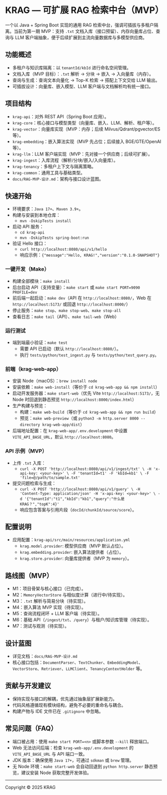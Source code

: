# KRAG — 可扩展 RAG 检索中台（MVP）

一个以 Java + Spring Boot 实现的通用 RAG 检索中台，强调可插拔与多租户隔离。当前为第一期 MVP：支持 `.txt` 文档入库（接口预留）、内存向量库占位、查询与 LLM 客户端抽象，便于后续扩展到主流向量数据库与多模型供应商。

## 功能概述
- 多租户与知识库隔离：以 `tenantId/kbId` 进行命名空间管理。
- 文档入库（MVP 目标）：`.txt` 解析 → 分块 → 嵌入 → 入向量库（内存）。
- 查询与生成：查询文本向量化 → Top-K 检索 → 搭配上下文交给 LLM 输出。
- 可插拔设计：向量库、嵌入模型、LLM 客户端与文档解析均有统一接口。

## 项目结构
- `krag-api`：对外 REST API（Spring Boot 应用）。
- `krag-core`：核心接口与模型类型（向量库、嵌入、LLM、解析、租户等）。
- `krag-vector`：向量库实现（MVP：内存；后续 Milvus/Qdrant/pgvector/ES 等）。
- `krag-embedding`：嵌入算法实现（MVP 先占位；后续接入 BGE/GTE/OpenAI 等）。
- `krag-llm`：LLM 客户端实现（MVP：先对接一个供应商；后续可扩展）。
- `krag-ingest`：入库流程（解析/分块/嵌入/入向量库）。
- `krag-tenancy`：多租户上下文与隔离策略。
- `krag-common`：通用工具与基础类型。
- `docs/RAG-MVP-设计.md`：架构与接口设计蓝图。

## 快速开始
- 环境要求：`Java 17+`、`Maven 3.9+`。
- 构建与安装到本地仓库：
  - `mvn -DskipTests install`
- 启动 API 服务：
  - `cd krag-api`
  - `mvn -DskipTests spring-boot:run`
- 验证 Hello 接口：
  - `curl http://localhost:8080/api/v1/hello`
  - 响应示例：`{"message":"Hello, KRAG!","version":"0.1.0-SNAPSHOT"}`

### 一键开发（Make）
- 构建全部模块：`make install`
- 后台启动 API（支持变量）：`make start` 或 `make start PORT=9090 PROFILE=dev`
- 前后端一起启动：`make dev`（API 在 `http://localhost:8080/`，Web 在 `http://localhost:5173/` 或回退 `http://localhost:8000/`）
- 停止服务：`make stop`、`make stop-web`、`make stop-all`
- 查看日志：`make tail`（API）、`make tail-web`（Web）

### 运行测试
- 端到端最小验证：`make test`
  - 需要 API 已启动（默认 `http://localhost:8080/`）。
  - 执行 `tests/python/test_ingest.py` 与 `tests/python/test_query.py`。

### 前端（krag-web-app）
- 安装 Node（macOS）：`brew install node`
- 安装依赖：`make web-install`（等价于 `cd krag-web-app && npm install`）
- 启动开发服务器：`make start-web`（优先 Vite `http://localhost:5173/`，无 Node 时回退到静态预览 `http://localhost:8000/index.html`）
- 生产构建与预览：
  - 构建：`make web-build`（等价于 `cd krag-web-app && npm run build`）
  - 预览：`make web-preview`（或 `python3 -m http.server 8000 --directory krag-web-app/dist`）
- 后端地址配置：在 `krag-web-app/.env.development` 中设置 `VITE_API_BASE_URL`，默认 `http://localhost:8080`。

### API 示例（MVP）
- 上传 `.txt` 入库：
  - `curl -X POST 'http://localhost:8080/api/v1/ingest/txt' \
      -H 'x-api-key: <your-key>' \
      -F 'tenantId=t1' -F 'kbId=kb1' \
      -F 'file=@/path/to/sample.txt'`
- 提交问题检索与生成：
  - `curl -X POST 'http://localhost:8080/api/v1/query' \
      -H 'Content-Type: application/json' -H 'x-api-key: <your-key>' \
      -d '{"tenantId":"t1","kbId":"kb1","query":"什么是KRAG？","topK":4}'`
  - 响应包含答案与引用片段（`docId/chunkId/source/score`）。

## 配置说明
- 应用配置：`krag-api/src/main/resources/application.yml`
  - `krag.model.provider`: 模型供应商（MVP 默认占位）。
  - `krag.embedding.provider`: 嵌入算法提供者（占位）。
  - `krag.store.provider`: 向量库提供者（MVP 为 `memory`）。

## 路线图（MVP）
- M1：项目骨架与核心接口（已完成）。
- M2：`MemoryVectorStore` 与相似度计算（进行中/待实现）。
- M3：`.txt` 解析与简易分块（待实现）。
- M4：嵌入算法 MVP 实现（待实现）。
- M5：查询流程闭环 + LLM 客户端（待实现）。
- M6：基础 API（`/ingest/txt`、`/query`）与租户/知识库管理（待实现）。
- M7：测试与观测（待实现）。

## 设计蓝图
- 详见文档：`docs/RAG-MVP-设计.md`
- 核心接口包括：`DocumentParser`、`TextChunker`、`EmbeddingModel`、`VectorStore`、`Retriever`、`LLMClient`、`TenancyContextHolder` 等。

## 贡献与开发建议
- 保持实现与接口的解耦，优先通过抽象层扩展新能力。
- 代码风格遵循现有模块结构，避免不必要的重命名与耦合。
- 构建产物与 IDE 文件已在 `.gitignore` 中忽略。

## 常见问题（FAQ）
- 端口被占用：使用 `make start PORT=<n>` 或脚本参数 `--kill` 释放端口。
- Web 无法访问后端：检查 `krag-web-app/.env.development` 的 `VITE_API_BASE_URL` 与 API 端口一致。
- JDK 版本：确保使用 `Java 17+`，可通过 `sdkman` 或 `brew` 管理。
- 无 Node 环境：`make start-web` 会自动回退到 `python http.server` 静态预览，建议安装 Node 获取完整开发体验。

---

Copyright © 2025 KRAG